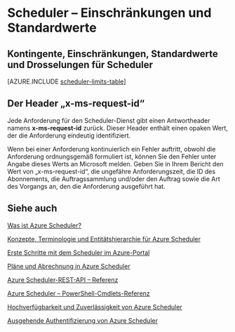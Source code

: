 <properties
 pageTitle="Scheduler – Einschränkungen und Standardwerte"
 description="Scheduler – Einschränkungen und Standardwerte"
 services="scheduler"
 documentationCenter=".NET"
 authors="krisragh"
 manager="dwrede"
 editor=""/>
<tags
 ms.service="scheduler"
 ms.workload="infrastructure-services"
 ms.tgt_pltfrm="na"
 ms.devlang="dotnet"
 ms.topic="article"
 ms.date="06/30/2016"
 ms.author="krisragh"/>

# Scheduler – Einschränkungen und Standardwerte

## Kontingente, Einschränkungen, Standardwerte und Drosselungen für Scheduler

[AZURE.INCLUDE [scheduler-limits-table](../../includes/scheduler-limits-table.md)]

## Der Header „x-ms-request-id“

Jede Anforderung für den Scheduler-Dienst gibt einen Antwortheader namens **x-ms-request-id** zurück. Dieser Header enthält einen opaken Wert, der die Anforderung eindeutig identifiziert.

Wenn bei einer Anforderung kontinuierlich ein Fehler auftritt, obwohl die Anforderung ordnungsgemäß formuliert ist, können Sie den Fehler unter Angabe dieses Werts an Microsoft melden. Geben Sie in Ihrem Bericht den Wert von „x-ms-request-id“, die ungefähre Anforderungszeit, die ID des Abonnements, die Auftragssammlung und/oder den Auftrag sowie die Art des Vorgangs an, den die Anforderung ausgeführt hat.

## Siehe auch


 [Was ist Azure Scheduler?](scheduler-intro.md)

 [Konzepte, Terminologie und Entitätshierarchie für Azure Scheduler](scheduler-concepts-terms.md)

 [Erste Schritte mit dem Scheduler im Azure-Portal](scheduler-get-started-portal.md)

 [Pläne und Abrechnung in Azure Scheduler](scheduler-plans-billing.md)

 [Azure Scheduler-REST-API – Referenz](https://msdn.microsoft.com/library/mt629143)

 [Azure Scheduler – PowerShell-Cmdlets-Referenz](scheduler-powershell-reference.md)

 [Hochverfügbarkeit und Zuverlässigkeit von Azure Scheduler](scheduler-high-availability-reliability.md)

 [Ausgehende Authentifizierung von Azure Scheduler](scheduler-outbound-authentication.md)

<!---HONumber=AcomDC_0706_2016-->